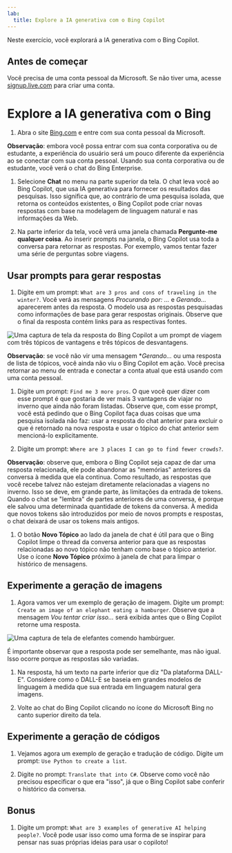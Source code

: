 ```yaml
---
lab:
  title: Explore a IA generativa com o Bing Copilot
---
```


Neste exercício, você explorará a IA generativa com o Bing Copilot. 

## Antes de começar
Você precisa de uma conta pessoal da Microsoft. Se não tiver uma, acesse [signup.live.com](https://signup.live.com/signup?azure-portal=true) para criar uma conta.

# Explore a IA generativa com o Bing

1. Abra o site [Bing.com](https://www.bing.com?azure-portal=true) e entre com sua conta pessoal da Microsoft.

**Observação**: embora você possa entrar com sua conta corporativa ou de estudante, a experiência do usuário será um pouco diferente da experiência ao se conectar com sua conta pessoal. Usando sua conta corporativa ou de estudante, você verá o chat do Bing Enterprise. 

1. Selecione **Chat** no menu na parte superior da tela. O chat leva você ao Bing Copilot, que usa IA generativa para fornecer os resultados das pesquisas. Isso significa que, ao contrário de uma pesquisa isolada, que retorna os conteúdos existentes, o Bing Copilot pode criar novas respostas com base na modelagem de linguagem natural e nas informações da Web.  
    
1. Na parte inferior da tela, você verá uma janela chamada **Pergunte-me qualquer coisa**. Ao inserir prompts na janela, o Bing Copilot usa toda a conversa para retornar as respostas. Por exemplo, vamos tentar fazer uma série de perguntas sobre viagens. 

## Usar prompts para gerar respostas

1. Digite em um prompt: `What are 3 pros and cons of traveling in the winter?`. Você verá as mensagens *Procurando por: ...* e *Gerando...* aparecerem antes da resposta. O modelo usa as respostas pesquisadas como informações de base para gerar respostas originais. Observe que o final da resposta contém links para as respectivas fontes. 

![Uma captura de tela da resposta do Bing Copilot a um prompt de viagem com três tópicos de vantagens e três tópicos de desvantagens.](../media/generative-ai/bing-copilot-response-traveling.png) 

**Observação**: se você não vir uma mensagem **Gerando...* ou uma resposta de lista de tópicos, você ainda não viu o Bing Copilot em ação. Você precisa retornar ao menu de entrada e conectar a conta atual que está usando com uma conta pessoal. 
 
1. Digite um prompt: `Find me 3 more pros`. O que você quer dizer com esse prompt é que gostaria de ver mais 3 vantagens de viajar no inverno que ainda não foram listadas. Observe que, com esse prompt, você está pedindo que o Bing Copilot faça duas coisas que uma pesquisa isolada não faz: usar a resposta do chat anterior para excluir o que é retornado na nova resposta e usar o tópico do chat anterior sem mencioná-lo explicitamente. 

1. Digite um prompt: `Where are 3 places I can go to find fewer crowds?`. 

**Observação**: observe que, embora o Bing Copilot seja capaz de dar uma resposta relacionada, ele pode abandonar as "memórias" anteriores da conversa à medida que ela continua. Como resultado, as respostas que você recebe talvez não estejam diretamente relacionadas a viagens no inverno. Isso se deve, em grande parte, às limitações da entrada de tokens. Quando o chat se "lembra" de partes anteriores de uma conversa, é porque ele salvou uma determinada quantidade de tokens da conversa. À medida que novos tokens são introduzidos por meio de novos prompts e respostas, o chat deixará de usar os tokens mais antigos. 

1. O botão **Novo Tópico** ao lado da janela de chat é útil para que o Bing Copilot limpe o thread da conversa anterior para que as respostas relacionadas ao novo tópico não tenham como base o tópico anterior. Use o ícone **Novo Tópico** próximo à janela de chat para limpar o histórico de mensagens. 

## Experimente a geração de imagens

1. Agora vamos ver um exemplo de geração de imagem. Digite um prompt: `Create an image of an elephant eating a hamburger`. Observe que a mensagem *Vou tentar criar isso...* será exibida antes que o Bing Copilot retorne uma resposta. 

![Uma captura de tela de elefantes comendo hambúrguer.](../media/generative-ai/dall-e-elephant.png)

É importante observar que a resposta pode ser semelhante, mas não igual. Isso ocorre porque as respostas são variadas.  

1. Na resposta, há um texto na parte inferior que diz "Da plataforma DALL-E". Considere como o DALL-E se baseia em grandes modelos de linguagem à medida que sua entrada em linguagem natural gera imagens. 

1. Volte ao chat do Bing Copilot clicando no ícone do Microsoft Bing no canto superior direito da tela. 

## Experimente a geração de códigos

1. Vejamos agora um exemplo de geração e tradução de código. Digite um prompt: `Use Python to create a list`. 

1. Digite no prompt: `Translate that into C#`. Observe como você não precisou especificar o que era "isso", já que o Bing Copilot sabe conferir o histórico da conversa. 

## Bonus 

1. Digite um prompt: `What are 3 examples of generative AI helping people?`. Você pode usar isso como uma forma de se inspirar para pensar nas suas próprias ideias para usar o copiloto!  

